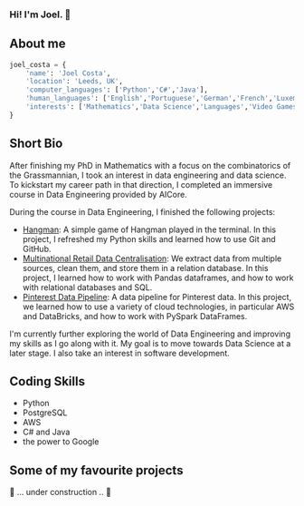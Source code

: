 ### Hi! I'm Joel. 👋

## About me

```python
joel_costa = {
    'name': 'Joel Costa',
    'location': 'Leeds, UK',
    'computer_languages': ['Python','C#','Java'],
    'human_languages': ['English','Portuguese','German','French','Luxembourgish'],
    'interests': ['Mathematics','Data Science','Languages','Video Games','Card Games']
}
```

## Short Bio

After finishing my PhD in Mathematics with a focus on the combinatorics of the Grassmannian, I took an interest in data engineering and data science. To kickstart my career path in that direction, I completed an immersive course in Data Engineering provided by AICore.

During the course in Data Engineering, I finished the following projects:

- [Hangman](https://github.com/JCR94/hangman): A simple game of Hangman played in the terminal. In this project, I refreshed my Python skills and learned how to use Git and GitHub.
- [Multinational Retail Data Centralisation](https://github.com/JCR94/multinational-retail-data-centralisation): We extract data from multiple sources, clean them, and store them in a relation database. In this project, I learned how to work with Pandas dataframes, and how to work with relational databases and SQL.
- [Pinterest Data Pipeline](https://github.com/JCR94/pinterest-data-pipeline13): A data pipeline for Pinterest data. In this project, we learned how to use a variety of cloud technologies, in particular AWS and DataBricks, and how to work with PySpark DataFrames.

I'm currently further exploring the world of Data Engineering and improving my skills as I go along with it. My goal is to move towards Data Science at a later stage. I also take an interest in software development.

## Coding Skills

- Python
- PostgreSQL
- AWS
- C# and Java
- the power to Google

## Some of my favourite projects

🚧 ... under construction .. 🚧

<!--
**JCR94/JCR94** is a ✨ _special_ ✨ repository because its `README.md` (this file) appears on your GitHub profile.

Here are some ideas to get you started:

- 🔭 I’m currently working on ...
- 🌱 I’m currently learning ...
- 👯 I’m looking to collaborate on ...
- 🤔 I’m looking for help with ...
- 💬 Ask me about ...
- 📫 How to reach me: ...
- 😄 Pronouns: ...
- ⚡ Fun fact: ...
-->
